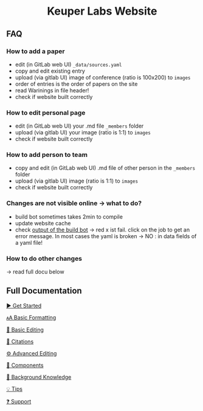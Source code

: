 
<h1 align="center">Keuper Labs Website</h1>

## FAQ
### How to add a paper
* edit (in GitLab web UI) ```_data/sources.yaml```
* copy and edit existing entry
* upload (via gitlab UI) image of conference (ratio is 100x200) to ```images```
* order of entries is the order of papers on the site
* read Warinings in file header!
* check if website built correctly

### How to edit personal page
* edit (in GitLab web UI) your .md file ```_members``` folder 
* upload (via gitlab UI) your image (ratio is 1:1) to ```images```
* check if website built correctly

### How to add person to team
* copy and edit (in GitLab web UI) .md file of other person in the ```_members``` folder 
* upload (via gitlab UI) image (ratio is 1:1) to ```images```
* check if website built correctly

### Changes are not visible online -> what to do?
* build bot sometimes takes 2min to compile
* update website cache
* check [output of the build bot](https://github.com/keuperj/keuper-labs/actions) -> red x ist fail. click on the job to get an error message. In most cases the yaml is broken -> NO : in data fields of a yaml file!

### How to do other changes 
-> read full docu below

## Full Documentation

[▶️ Get Started](https://github.com/greenelab/lab-website-template/wiki/Get-Started)

[🗚 Basic Formatting](https://github.com/greenelab/lab-website-template/wiki/Basic-Formatting)

[📝 Basic Editing](https://github.com/greenelab/lab-website-template/wiki/Basic-Editing)

[🤖 Citations](https://github.com/greenelab/lab-website-template/wiki/Citations)

[⚙️ Advanced Editing](https://github.com/greenelab/lab-website-template/wiki/Advanced-Editing)

[🧱 Components](https://github.com/greenelab/lab-website-template/wiki/Components)

[🧠 Background Knowledge](https://github.com/greenelab/lab-website-template/wiki/Background-Knowledge)

[💡 Tips](https://github.com/greenelab/lab-website-template/wiki/Tips)

[❓ Support](https://github.com/greenelab/lab-website-template/wiki/Support)
